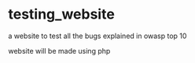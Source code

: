 # testing_website
a website to test all the bugs explained in owasp top 10

website will be made using php 
